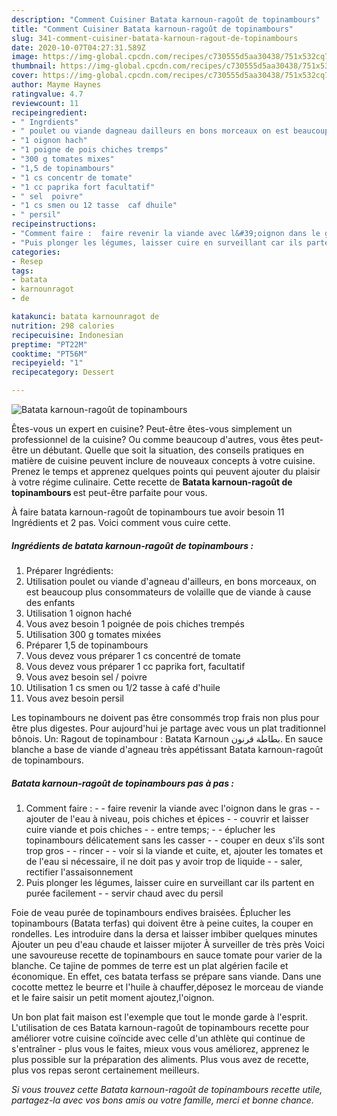 ```yaml
---
description: "Comment Cuisiner Batata karnoun-ragoût de topinambours"
title: "Comment Cuisiner Batata karnoun-ragoût de topinambours"
slug: 341-comment-cuisiner-batata-karnoun-ragout-de-topinambours
date: 2020-10-07T04:27:31.589Z
image: https://img-global.cpcdn.com/recipes/c730555d5aa30438/751x532cq70/batata-karnoun-ragout-de-topinambours-photo-principale-de-la-recette.jpg
thumbnail: https://img-global.cpcdn.com/recipes/c730555d5aa30438/751x532cq70/batata-karnoun-ragout-de-topinambours-photo-principale-de-la-recette.jpg
cover: https://img-global.cpcdn.com/recipes/c730555d5aa30438/751x532cq70/batata-karnoun-ragout-de-topinambours-photo-principale-de-la-recette.jpg
author: Mayme Haynes
ratingvalue: 4.7
reviewcount: 11
recipeingredient:
- " Ingrdients"
- " poulet ou viande dagneau dailleurs en bons morceaux on est beaucoup plus consommateurs de volaille que de viande  cause des enfants"
- "1 oignon hach"
- "1 poigne de pois chiches tremps"
- "300 g tomates mixes"
- "1,5 de topinambours"
- "1 cs concentr de tomate"
- "1 cc paprika fort facultatif"
- " sel  poivre"
- "1 cs smen ou 12 tasse  caf dhuile"
- " persil"
recipeinstructions:
- "Comment faire :  faire revenir la viande avec l&#39;oignon dans le gras  ajouter de l&#39;eau à niveau, pois chiches et épices  couvrir et laisser cuire viande et pois chiches  entre temps;  éplucher les topinambours délicatement sans les casser  couper en deux s&#39;ils sont trop gros  rincer  voir si la viande et cuite, et, ajouter les tomates et de l&#39;eau si nécessaire, il ne doit pas y avoir trop de liquide  saler, rectifier l&#39;assaisonnement"
- "Puis plonger les légumes, laisser cuire en surveillant car ils partent en purée facilement  servir chaud avec du persil"
categories:
- Resep
tags:
- batata
- karnounragot
- de

katakunci: batata karnounragot de 
nutrition: 298 calories
recipecuisine: Indonesian
preptime: "PT22M"
cooktime: "PT56M"
recipeyield: "1"
recipecategory: Dessert

---
```



![Batata karnoun-ragoût de topinambours](https://img-global.cpcdn.com/recipes/c730555d5aa30438/751x532cq70/batata-karnoun-ragout-de-topinambours-photo-principale-de-la-recette.jpg)

Êtes-vous un expert en cuisine? Peut-être êtes-vous simplement un professionnel de la cuisine? Ou comme beaucoup d'autres, vous êtes peut-être un débutant. Quelle que soit la situation, des conseils pratiques en matière de cuisine peuvent inclure de nouveaux concepts à votre cuisine. Prenez le temps et apprenez quelques points qui peuvent ajouter du plaisir à votre régime culinaire. Cette recette de <strong> Batata karnoun-ragoût de topinambours </strong> est peut-être parfaite pour vous.

<!--inarticleads1-->

À faire batata karnoun-ragoût de topinambours tue avoir besoin 11 Ingrédients et 2 pas. Voici comment vous cuire cette.

##### Ingrédients de batata karnoun-ragoût de topinambours :

1. Préparer  Ingrédients:
1. Utilisation  poulet ou viande d&#39;agneau d&#39;ailleurs, en bons morceaux, on est beaucoup plus consommateurs de volaille que de viande à cause des enfants
1. Utilisation 1 oignon haché
1. Vous avez besoin 1 poignée de pois chiches trempés
1. Utilisation 300 g tomates mixées
1. Préparer 1,5 de topinambours
1. Vous devez vous préparer 1 cs concentré de tomate
1. Vous devez vous préparer 1 cc paprika fort, facultatif
1. Vous avez besoin  sel / poivre
1. Utilisation 1 cs smen ou 1/2 tasse à café d&#39;huile
1. Vous avez besoin  persil


Les topinambours ne doivent pas être consommés trop frais non plus pour être plus digestes. Pour aujourd&#39;hui je partage avec vous un plat traditionnel bônois. Un: Ragout de topinambour : Batata Karnoun بطاطة قرنون. En sauce blanche a base de viande d&#39;agneau très appétissant Batata karnoun-ragoût de topinambours. 

<!--inarticleads2-->

##### Batata karnoun-ragoût de topinambours pas à pas :

1. Comment faire : -  - faire revenir la viande avec l&#39;oignon dans le gras -  - ajouter de l&#39;eau à niveau, pois chiches et épices -  - couvrir et laisser cuire viande et pois chiches -  - entre temps; -  - éplucher les topinambours délicatement sans les casser -  - couper en deux s&#39;ils sont trop gros -  - rincer -  - voir si la viande et cuite, et, ajouter les tomates et de l&#39;eau si nécessaire, il ne doit pas y avoir trop de liquide -  - saler, rectifier l&#39;assaisonnement
1. Puis plonger les légumes, laisser cuire en surveillant car ils partent en purée facilement -  - servir chaud avec du persil


Foie de veau purée de topinambours endives braisées. Éplucher les topinambours (Batata terfas) qui doivent être à peine cuites, la couper en rondelles. Les introduire dans la dersa et laisser imbiber quelques minutes Ajouter un peu d&#39;eau chaude et laisser mijoter À surveiller de très près Voici une savoureuse recette de topinambours en sauce tomate pour varier de la blanche. Ce tajine de pommes de terre est un plat algérien facile et économique. En effet, ces batata terfass se prépare sans viande. Dans une cocotte mettez le beurre et l&#39;huile à chauffer,déposez le morceau de viande et le faire saisir un petit moment ajoutez,l&#39;oignon. 

<!--inarticleads1-->

<p>
Un bon plat fait maison est l'exemple que tout le monde garde à l'esprit. L'utilisation de ces Batata karnoun-ragoût de topinambours recette pour améliorer votre cuisine coïncide avec celle d'un athlète qui continue de s'entraîner - plus vous le faites, mieux vous vous améliorez, apprenez le plus possible sur la préparation des aliments. Plus vous avez de recette, plus vos repas seront certainement meilleurs.
</p>

<p>
<i>Si vous trouvez cette Batata karnoun-ragoût de topinambours recette utile, partagez-la avec vos bons amis ou votre famille, merci et bonne chance.</i>
</p>
